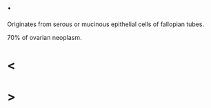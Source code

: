 # .

Originates from serous or mucinous epithelial cells of fallopian tubes.

70% of ovarian neoplasm.

# <

# >
